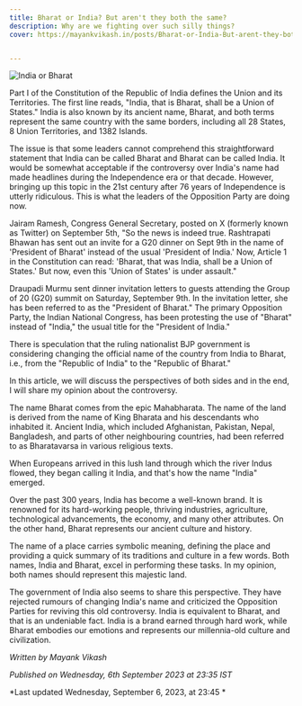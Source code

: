 ```yaml
---
title: Bharat or India? But aren't they both the same?
description: Why are we fighting over such silly things?
cover: https://mayankvikash.in/posts/Bharat-or-India-But-arent-they-both-the-same/INDIA-or-BHARAT.webp


---
```

![India or Bharat](https://mayankvikash.in/posts/Bharat-or-India-But-arent-they-both-the-same/INDIA-or-BHARAT.webp)

Part I of the Constitution of the Republic of India defines the Union and its Territories. The first line reads, "India, that is Bharat, shall be a Union of States." India is also known by its ancient name, Bharat, and both terms represent the same country with the same borders, including all 28 States, 8 Union Territories, and 1382 Islands.

The issue is that some leaders cannot comprehend this straightforward statement that India can be called Bharat and Bharat can be called India. It would be somewhat acceptable if the controversy over India's name had made headlines during the Independence era or that decade. However, bringing up this topic in the 21st century after 76 years of Independence is utterly ridiculous. This is what the leaders of the Opposition Party are doing now.

Jairam Ramesh, Congress General Secretary, posted on X (formerly known as Twitter) on September 5th, "So the news is indeed true. Rashtrapati Bhawan has sent out an invite for a G20 dinner on Sept 9th in the name of 'President of Bharat' instead of the usual 'President of India.' Now, Article 1 in the Constitution can read: 'Bharat, that was India, shall be a Union of States.' But now, even this 'Union of States' is under assault."

Draupadi Murmu sent dinner invitation letters to guests attending the Group of 20 (G20) summit on Saturday, September 9th. In the invitation letter, she has been referred to as the "President of Bharat." The primary Opposition Party, the Indian National Congress, has been protesting the use of "Bharat" instead of "India," the usual title for the "President of India."

There is speculation that the ruling nationalist BJP government is considering changing the official name of the country from India to Bharat, i.e., from the "Republic of India" to the "Republic of Bharat."

In this article, we will discuss the perspectives of both sides and in the end, I will share my opinion about the controversy.

The name Bharat comes from the epic Mahabharata. The name of the land is derived from the name of King Bharata and his descendants who inhabited it. Ancient India, which included Afghanistan, Pakistan, Nepal, Bangladesh, and parts of other neighbouring countries, had been referred to as Bharatavarsa in various religious texts.

When Europeans arrived in this lush land through which the river Indus flowed, they began calling it India, and that's how the name "India" emerged.

Over the past 300 years, India has become a well-known brand. It is renowned for its hard-working people, thriving industries, agriculture, technological advancements, the economy, and many other attributes. On the other hand, Bharat represents our ancient culture and history.

The name of a place carries symbolic meaning, defining the place and providing a quick summary of its traditions and culture in a few words. Both names, India and Bharat, excel in performing these tasks. In my opinion, both names should represent this majestic land.

The government of India also seems to share this perspective. They have rejected rumours of changing India's name and criticized the Opposition Parties for reviving this old controversy. India is equivalent to Bharat, and that is an undeniable fact. India is a brand earned through hard work, while Bharat embodies our emotions and represents our millennia-old culture and civilization.

*Written by Mayank Vikash*

*Published on Wednesday, 6th September 2023 at 23:35 IST*

*Last updated Wednesday, September 6, 2023, at 23:45 *



  

